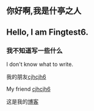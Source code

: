 ## 你好啊,我是什亭之人
## Hello, I am Fingtest6.

### 我不知道写一些什么

I don't know what to write.

我的朋友[cjhcjh6](https://github.com/cjhcjh6)

My friend [cjhcjh6](https://github.com/cjhcjh6)

这是我的[博客](hexo.cjhcjh6.top)

